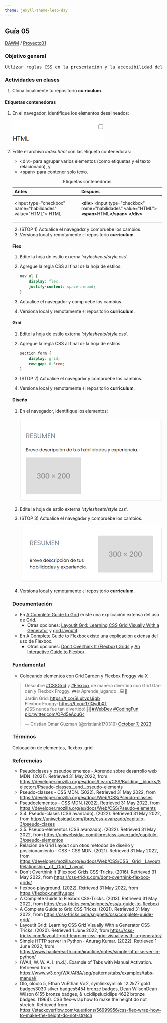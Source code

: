 ```yaml
---
theme: jekyll-theme-leap-day
---
```


## Guía 05

[DAWM](/DAWM/) / [Proyecto01](/DAWM/proyectos/2024/proyecto01)

<link href="styles/mystyle.css" rel="stylesheet" />
<script src="javascripts/tabs.js" type="text/javascript"></script>

### Objetivo general

<pre class="objective">
Utlizar reglas CSS en la presentación y la accesibilidad del contenido mediante el desarrollo de un currículum vitae digital para la presentación de información profesional de manera organizada y accesible en línea.
</pre>

### Actividades en clases

1. Clona localmente tu repositorio **curriculum**.

#### Etiquetas contenedoras

1. En el navegador, identifique los elementos desalineados:

	<img src="./imagenes/guia05_elementos_desalineados.png" alt="elementos_desalineados" class="focus">

2. Edite el archivo _index.html_ con las etiqueta contenedoras:

	- &lt;div&gt; para agrupar varios elementos (como etiquetas y el texto relacionado), y 
	- &lt;span&gt; para contener solo texto. 

	<table>
		<caption>Etiquetas contenedoras</caption>
		<thead>
			<tr>
				<th>Antes</th>
				<th>Después</th>
			</tr>
		</thead>
		<tbody>
			<tr>
				<td>
&lt;input type="checkbox" 
	name="habilidades" value="HTML"&gt; HTML
				</td>
				<td>
<b>&lt;div&gt;</b>
		&lt;input type="checkbox" 
			name="habilidades" value="HTML"&gt;
		<b>&lt;span&gt;</b>HTML<b>&lt;/span&gt;</b>
<b>&lt;/div&gt;</b>
				</td>
			</tr>
		</tbody>
	</table>

2. (STOP 1) Actualice el navegador y compruebe los cambios.
3. Versiona local y remotamente el repositorio **curriculum**.

#### Flex

1. Edite la hoja de estilo externa _'stylesheets/style.css'_.
2. Agregue la regla CSS al final de la hoja de estilos.

	```css
	nav ul {
		display: flex;
		justify-content: space-around;
	}
	```

3. Actualice el navegador y compruebe los cambios.
4. Versiona local y remotamente el repositorio **curriculum**.

#### Grid

1. Edite la hoja de estilo externa _'stylesheets/style.css'_.
2. Agregue la regla CSS al final de la hoja de estilos.

	```css
	section form {
		display: grid;
		row-gap: 0.5rem;
	}
	```

3. (STOP 2) Actualice el navegador y compruebe los cambios.
4. Versiona local y remotamente el repositorio **curriculum**.

#### Diseño

1. En el navegador, identifique los elementos:

	<img src="./imagenes/guia05_diseno00.png" alt="diseño 00" class="focus">

2. Edite la hoja de estilo externa _'stylesheets/style.css'_.

	


3. (STOP 3) Actualice el navegador y compruebe los cambios.

	<img src="./imagenes/guia05_diseno01.png" alt="diseño 01" class="focus">

4. Versiona local y remotamente el repositorio **curriculum**.

### Documentación

* En [A Complete Guide to Grid](https://css-tricks.com/snippets/css/complete-guide-grid/) existe una explicación extensa del uso de Grid.
  - Otras opciones: [Layoutit Grid: Learning CSS Grid Visually With a Generator](https://css-tricks.com/layoutit-grid-learning-css-grid-visually-with-a-generator/) y [grid.layoutit](https://grid.layoutit.com/).
* En [A Complete Guide to Flexbox](https://css-tricks.com/snippets/css/a-guide-to-flexbox/) existe una explicación extensa del uso de Flexbox.
  - Otras opciones: [Don’t Overthink It (Flexbox) Grids](https://css-tricks.com/dont-overthink-flexbox-grids/) y [An Interactive Guide to Flexbox](https://www.joshwcomeau.com/css/interactive-guide-to-flexbox/).

### Fundamental

* Colocando elementos con Grid Garden y Flexbox Froggy via [X](https://twitter.com/cristiank170319/status/1710508125567000742)

<blockquote class="twitter-tweet"><p lang="es" dir="ltr">Descubre <a href="https://twitter.com/hashtag/CSSGrid?src=hash&amp;ref_src=twsrc%5Etfw">#CSSGrid</a> y <a href="https://twitter.com/hashtag/Flexbox?src=hash&amp;ref_src=twsrc%5Etfw">#Flexbox</a> de manera divertida con Grid Garden y Flexbox Froggy. 🎮🌐 Aprende jugando . 💻🚀 <br>Jardín Grid: <a href="https://t.co/SLubvps9gb">https://t.co/SLubvps9gb</a><br>Flexbox Froggy: <a href="https://t.co/e17lQydbXT">https://t.co/e17lQydbXT</a><br>¡CSS nunca fue tan divertido! 🌈✨<a href="https://twitter.com/hashtag/WebDev?src=hash&amp;ref_src=twsrc%5Etfw">#WebDev</a> <a href="https://twitter.com/hashtag/CodingFun?src=hash&amp;ref_src=twsrc%5Etfw">#CodingFun</a> <a href="https://t.co/OPd5eAouGd">pic.twitter.com/OPd5eAouGd</a></p>&mdash; Cristian Omar Guzman (@cristiank170319) <a href="https://twitter.com/cristiank170319/status/1710508125567000742?ref_src=twsrc%5Etfw">October 7, 2023</a></blockquote> <script async src="https://platform.twitter.com/widgets.js" charset="utf-8"></script>

### Términos

Colocación de elementos, flexbox, grid

### Referencias

* Pseudoclases y pseudoelementos - Aprende sobre desarrollo web MDN. (2021). Retrieved 31 May 2022, from https://developer.mozilla.org/es/docs/Learn/CSS/Building__blocks/Selectors/Pseudo-classes__and__pseudo-elements
* Pseudo-classes - CSS MDN. (2022). Retrieved 31 May 2022, from https://developer.mozilla.org/es/docs/Web/CSS/Pseudo-classes
* Pseudoelementos - CSS MDN. (2022). Retrieved 31 May 2022, from https://developer.mozilla.org/es/docs/Web/CSS/Pseudo-elements
* 3.4. Pseudo-clases (CSS avanzado). (2022). Retrieved 31 May 2022, from https://uniwebsidad.com/libros/css-avanzado/capitulo-3/pseudo-clases
* 3.5. Pseudo-elementos (CSS avanzado). (2022). Retrieved 31 May 2022, from https://uniwebsidad.com/libros/css-avanzado/capitulo-3/pseudo-elementos
* Relación de Grid Layout con otros métodos de diseño y posicionamiento - CSS - CSS MDN. (2021). Retrieved 31 May 2022, from https://developer.mozilla.org/es/docs/Web/CSS/CSS__Grid__Layout/Relationship__of__Grid__Layout
* Don't Overthink It (Flexbox) Grids  CSS-Tricks. (2016). Retrieved 31 May 2022, from https://css-tricks.com/dont-overthink-flexbox-grids/
* flexbox-playground. (2022). Retrieved 31 May 2022, from https://flexbox.netlify.app/
* A Complete Guide to Flexbox  CSS-Tricks. (2013). Retrieved 31 May 2022, from https://css-tricks.com/snippets/css/a-guide-to-flexbox/
* A Complete Guide to Grid CSS-Tricks. (2021). Retrieved 31 May 2022, from https://css-tricks.com/snippets/css/complete-guide-grid/
* Layoutit Grid: Learning CSS Grid Visually With a Generator CSS-Tricks. (2020). Retrieved 1 June 2022, from https://css-tricks.com/layoutit-grid-learning-css-grid-visually-with-a-generator/
* Simple HTTP server in Python - Anurag Kumar. (2022). Retrieved 1 June 2022, from https://www.hackerearth.com/practice/notes/simple-http-server-in-python/
* (WAI), W. W. A. I. (n.d.). Example of Tabs with Manual Activation. Retrieved from https://www.w3.org/WAI/ARIA/apg/patterns/tabs/examples/tabs-manual/
* Olo, oloolo 5, Ethan VuEthan Vu 2, symlinksymlink 12.2k77 gold badges3030 silver badges5454 bronze badges, Dean WilsonDean Wilson 6155 bronze badges, & lucidlipslucidlips 4622 bronze badges. (1964). CSS flex-wrap how to make the height do not stretch. Retrieved from https://stackoverflow.com/questions/56999956/css-flex-wrap-how-to-make-the-height-do-not-stretch